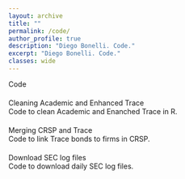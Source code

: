 ```yaml
---
layout: archive
title: ""
permalink: /code/
author_profile: true
description: "Diego Bonelli. Code."
excerpt: "Diego Bonelli. Code."
classes: wide
---
```


<titlecolor id="about">Code</titlecolor>


 

<div style="text-align: justify; margin-bottom: 20px;margin-top: 20px;">
    <div>
    <linkcolor 
       onclick="window.location.href='https://github.com/DiegoBonelli/Trace_Cleaning';">
       Cleaning Academic and Enhanced Trace</linkcolor>
      <!-- <subtitlecolor style="display: inline; margin-bottom: 0; ">Cleaning Academic and Enhanced Trace</subtitlecolor>
        <button onclick="window.location.href='https://github.com/DiegoBonelli/Trace_Cleaning';" class="custom-button small">Code</button> -->
        <br>        
    </div>
      <text>
    Code to clean Academic and Enanched Trace in R.
    </text>
</div>
  

<div style="text-align: justify; margin-bottom: 20px;margin-top: 20px;">
    <div>
        <linkcolor 
       onclick="window.location.href='https://github.com/DiegoBonelli/Trace_Linking_Table';">
       Merging CRSP and Trace</linkcolor>
       <!-- <subtitlecolor style="display: inline; margin-bottom: 0; ">Merging CRSP and Trace</subtitlecolor>
        <button onclick="window.location.href='https://github.com/DiegoBonelli/Trace_Linking_Table';" class="custom-button small">Code</button>-->
        <br>        
    </div>
      <text>
      Code to link Trace bonds to firms in CRSP.
    </text>
</div>
  


<div style="text-align: justify; margin-bottom: 20px;margin-top: 20px;">
    <div>
        <linkcolor 
       onclick="window.location.href='https://github.com/DiegoBonelli/Sec_logs';">
       Download SEC log files</linkcolor>
      <!--  <subtitlecolor style="display: inline; margin-bottom: 0; ">Download SEC log files</subtitlecolor>
        <button onclick="window.location.href='https://github.com/DiegoBonelli/Sec_logs';" class="custom-button small">Code</button>-->
        <br>        
    </div>
      <text>
    Code to download daily SEC log files.
    </text>
</div>
  

